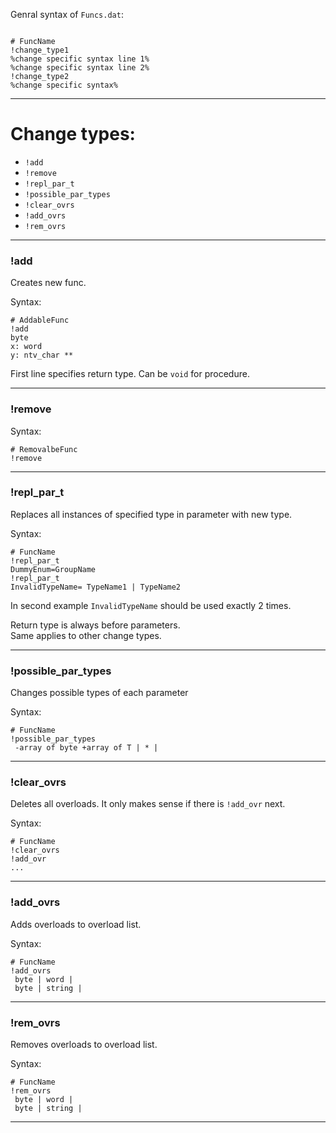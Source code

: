 


Genral syntax of `Funcs.dat`:
```

# FuncName
!change_type1
%change specific syntax line 1%
%change specific syntax line 2%
!change_type2
%change specific syntax%

```

---
# Change types:

- `!add`
- `!remove`
- `!repl_par_t`
- `!possible_par_types`
- `!clear_ovrs`
- `!add_ovrs`
- `!rem_ovrs`

---
### !add

Creates new func.

Syntax:
```
# AddableFunc
!add
byte
x: word
y: ntv_char **
```
First line specifies return type. Can be `void` for procedure.

---
### !remove

Syntax:
```
# RemovalbeFunc
!remove
```

---
### !repl_par_t

Replaces all instances of specified type in parameter with new type.

Syntax:
```
# FuncName
!repl_par_t
DummyEnum=GroupName
!repl_par_t
InvalidTypeName= TypeName1 | TypeName2
```
In second example `InvalidTypeName` should be used exactly 2 times.

Return type is always before parameters.\
Same applies to other change types. 

---

### !possible_par_types

Changes possible types of each parameter

Syntax:
```
# FuncName
!possible_par_types
 -array of byte +array of T | * |
```

---

### !clear_ovrs

Deletes all overloads. It only makes sense if there is `!add_ovr` next.

Syntax:
```
# FuncName
!clear_ovrs
!add_ovr
...
```

---

### !add_ovrs

Adds overloads to overload list.

Syntax:
```
# FuncName
!add_ovrs
 byte | word |
 byte | string |
```

---

### !rem_ovrs

Removes overloads to overload list.

Syntax:
```
# FuncName
!rem_ovrs
 byte | word |
 byte | string |
```

---


